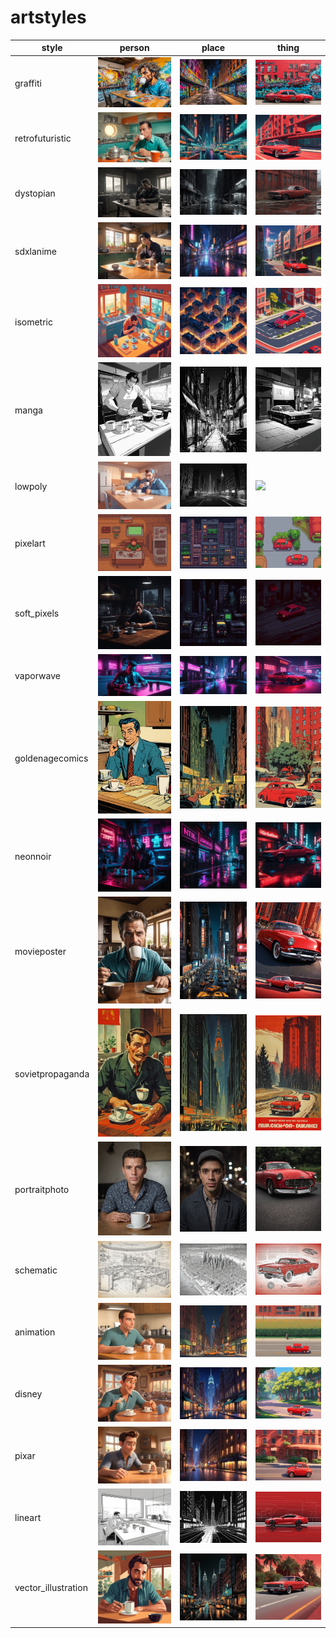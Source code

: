 # artstyles

| style | person | place | thing |
| --- | --- | --- | --- |
| graffiti | ![](/images/graffiti_person.webp?raw=true) | ![](/images/graffiti_place.webp?raw=true) | ![](/images/graffiti_thing.webp?raw=true) |
| retrofuturistic | ![](/images/retrofuturistic_person.webp?raw=true) | ![](/images/retrofuturistic_place.webp?raw=true) | ![](/images/retrofuturistic_thing.webp?raw=true) |
| dystopian | ![](/images/dystopian_person.webp?raw=true) | ![](/images/dystopian_place.webp?raw=true) | ![](/images/dystopian_thing.webp?raw=true) |
| sdxlanime | ![](/images/sdxlanime_person.webp?raw=true) | ![](/images/sdxlanime_place.webp?raw=true) | ![](/images/sdxlanime_thing.webp?raw=true) |
| isometric | ![](/images/isometric_person.webp?raw=true) | ![](/images/isometric_place.webp?raw=true) | ![](/images/isometric_thing.webp?raw=true) |
| manga | ![](/images/manga_person.webp?raw=true) | ![](/images/manga_place.webp?raw=true) | ![](/images/manga_thing.webp?raw=true) |
| lowpoly | ![](/images/lowpoly_person.webp?raw=true) | ![](/images/lowpoly_place.webp?raw=true) | ![](/images/lowpoly_thing.webp?raw=true) |
| pixelart | ![](/images/pixelart_person.webp?raw=true) | ![](/images/pixelart_place.webp?raw=true) | ![](/images/pixelart_thing.webp?raw=true) |
| soft_pixels | ![](/images/soft_pixels_person.webp?raw=true) | ![](/images/soft_pixels_place.webp?raw=true) | ![](/images/soft_pixels_thing.webp?raw=true) |
| vaporwave | ![](/images/vaporwave_person.webp?raw=true) | ![](/images/vaporwave_place.webp?raw=true) | ![](/images/vaporwave_thing.webp?raw=true) |
| goldenagecomics | ![](/images/goldenagecomics_person.webp?raw=true) | ![](/images/goldenagecomics_place.webp?raw=true) | ![](/images/goldenagecomics_thing.webp?raw=true) |
| neonnoir | ![](/images/neonnoir_person.webp?raw=true) | ![](/images/neonnoir_place.webp?raw=true) | ![](/images/neonnoir_thing.webp?raw=true) |
| movieposter | ![](/images/movieposter_person.webp?raw=true) | ![](/images/movieposter_place.webp?raw=true) | ![](/images/movieposter_thing.webp?raw=true) |
| sovietpropaganda | ![](/images/sovietpropaganda_person.webp?raw=true) | ![](/images/sovietpropaganda_place.webp?raw=true) | ![](/images/sovietpropaganda_thing.webp?raw=true) |
| portraitphoto | ![](/images/portraitphoto_person.webp?raw=true) | ![](/images/portraitphoto_place.webp?raw=true) | ![](/images/portraitphoto_thing.webp?raw=true) |
| schematic | ![](/images/schematic_person.webp?raw=true) | ![](/images/schematic_place.webp?raw=true) | ![](/images/schematic_thing.webp?raw=true) |
| animation | ![](/images/animation_person.webp?raw=true) | ![](/images/animation_place.webp?raw=true) | ![](/images/animation_thing.webp?raw=true) |
| disney | ![](/images/disney_person.webp?raw=true) | ![](/images/disney_place.webp?raw=true) | ![](/images/disney_thing.webp?raw=true) |
| pixar | ![](/images/pixar_person.webp?raw=true) | ![](/images/pixar_place.webp?raw=true) | ![](/images/pixar_thing.webp?raw=true) |
| lineart | ![](/images/lineart_person.webp?raw=true) | ![](/images/lineart_place.webp?raw=true) | ![](/images/lineart_thing.webp?raw=true) |
| vector_illustration | ![](/images/vector_illustration_person.webp?raw=true) | ![](/images/vector_illustration_place.webp?raw=true) | ![](/images/vector_illustration_thing.webp?raw=true) |